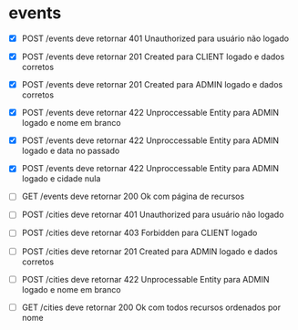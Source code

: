 # events

- [x] POST /events deve retornar 401 Unauthorized para usuário não logado

- [x] POST /events deve retornar 201 Created para CLIENT logado e dados corretos

- [x] POST /events deve retornar 201 Created para ADMIN logado e dados corretos

- [x] POST /events deve retornar 422 Unproccessable Entity para ADMIN logado e nome em branco

- [x] POST /events deve retornar 422 Unproccessable Entity para ADMIN logado e data no passado

- [x] POST /events deve retornar 422 Unproccessable Entity para ADMIN logado e cidade nula

- [ ] GET /events deve retornar 200 Ok com página de recursos

- [ ] POST /cities deve retornar 401 Unauthorized para usuário não logado

- [ ] POST /cities deve retornar 403 Forbidden para CLIENT logado

- [ ] POST /cities deve retornar 201 Created para ADMIN logado e dados corretos

- [ ] POST /cities deve retornar 422 Unprocessable Entity para ADMIN logado e nome em branco

- [ ] GET /cities deve retornar 200 Ok com todos recursos ordenados por nome

